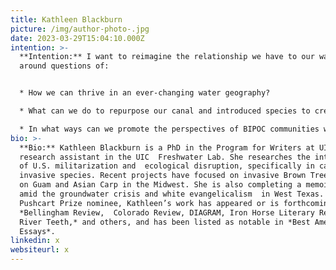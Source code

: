 ```yaml
---
title: Kathleen Blackburn
picture: /img/author-photo-.jpg
date: 2023-03-29T15:04:10.000Z
intention: >-
  **Intention:** I want to reimagine the relationship we have to our watershed. By recognizing what currently shapes our rivers and impacts the communities who rely on them, my aim is to help heal our shared waters. I hope to connect with each other
  around questions of:


  * How we can thrive in an ever-changing water geography?

  * What can we do to repurpose our canal and introduced species to create equitable ownership of these rivers?

  * In what ways can we promote the perspectives of BIPOC communities whose activism continues to conserve and protect our most precious resources?
bio: >-
  **Bio:** Kathleen Blackburn is a PhD in the Program for Writers at UIC and a
  research assistant in the UIC  Freshwater Lab. She researches the intersection
  of U.S. militarization and  ecological disruption, specifically in cases of
  invasive species. Recent projects have focused on invasive Brown Tree Snakes
  on Guam and Asian Carp in the Midwest. She is also completing a memoir set
  amid the groundwater crisis and white evangelicalism  in West Texas. A
  Pushcart Prize nominee, Kathleen’s work has appeared or is forthcoming in
  *Bellingham Review,  Colorado Review, DIAGRAM, Iron Horse Literary Review,
  River Teeth,* and others, and has been listed as notable in *Best American
  Essays*.
linkedin: x
websiteurl: x
---
```

